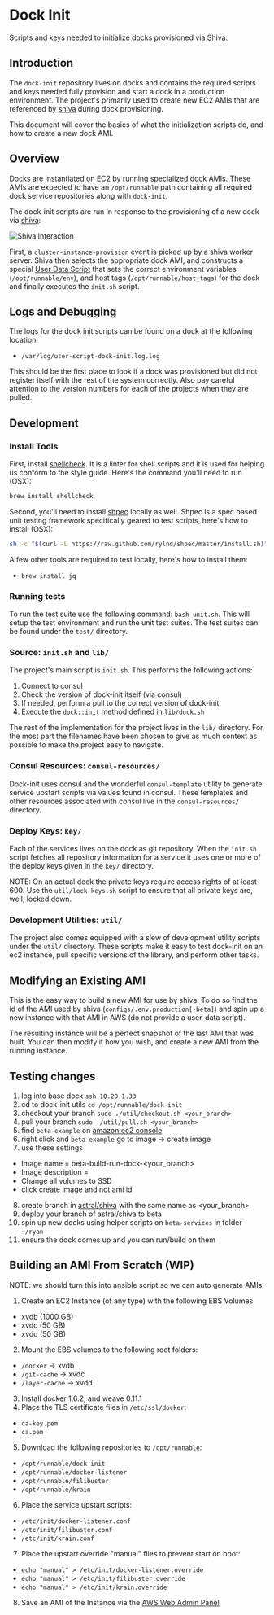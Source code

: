 # Dock Init
Scripts and keys needed to initialize docks provisioned via Shiva.

## Introduction
The `dock-init` repository lives on docks and contains the required scripts and
keys needed fully provision and start a dock in a production environment. The
project's primarily used to create new EC2 AMIs that are referenced by
[shiva](https://github.com/CodeNow/astral) during dock provisioning.

This document will cover the basics of what the initialization scripts do, and
how to create a new dock AMI.

## Overview
Docks are instantiated on EC2 by running specialized dock AMIs. These AMIs are
expected to have an `/opt/runnable` path containing all required dock service
repositories along with `dock-init`.

The dock-init scripts are run in response to the provisioning of a new dock via
[shiva](https://github.com/CodeNow/astral):

![Shiva Interaction](https://docs.google.com/drawings/d/1bpHidufswuNd7cNkHvm9jIUs-o9P9XWmag5meeRaMkg/pub?w=708&h=228)

First, a `cluster-instance-provision` event is picked up by a shiva worker
server. Shiva then selects the appropriate dock AMI, and constructs a special
[User Data Script](http://docs.aws.amazon.com/AWSEC2/latest/UserGuide/ec2-instance-metadata.html)
that sets the correct environment variables (`/opt/runnable/env`), and host tags
(`/opt/runnable/host_tags`) for the dock and finally executes the `init.sh` script.

## Logs and Debugging
The logs for the dock init scripts can be found on a dock at the following location:

* `/var/log/user-script-dock-init.log.log`

This should be the first place to look if a dock was provisioned but did not
register itself with the rest of the system correctly. Also pay careful attention
to the version numbers for each of the projects when they are pulled.

## Development

### Install Tools
First, install [shellcheck](https://github.com/koalaman/shellcheck). It is a linter
for shell scripts and it is used for helping us conform to the style guide. Here's
the command you'll need to run (OSX):

```sh
brew install shellcheck
```

Second, you'll need to install [shpec](https://github.com/rylnd/shpec) locally
as well. Shpec is a spec based unit testing framework specifically geared to
test scripts, here's how to install (OSX):

```sh
sh -c "$(curl -L https://raw.github.com/rylnd/shpec/master/install.sh)"
```

A few other tools are required to test locally, here's how to install them:

- `brew install jq`

### Running tests
To run the test suite use the following command: `bash unit.sh`. This will setup
the test environment and run the unit test suites. The test suites can be found
under the `test/` directory.

### Source: `init.sh` and `lib/`

The project's main script is `init.sh`. This performs the following actions:

1. Connect to consul
2. Check the version of dock-init itself (via consul)
3. If needed, perform a pull to the correct version of dock-init
4. Execute the `dock::init` method defined in `lib/dock.sh`

The rest of the implementation for the project lives in the `lib/` directory.
For the most part the filenames have been chosen to give as much context as
possible to make the project easy to navigate.

### Consul Resources: `consul-resources/`
Dock-init uses consul and the wonderful `consul-template` utility to generate
service upstart scripts via values found in consul. These templates and other
resources associated with consul live in the `consul-resources/` directory.

### Deploy Keys: `key/`
Each of the services lives on the dock as git repository. When the `init.sh`
script fetches all repository information for a service it uses one or more
of the deploy keys given in the `key/` directory.

NOTE: On an actual dock the private keys require access rights of at least 600.
Use the `util/lock-keys.sh` script to ensure that all private keys are, well,
locked down.

### Development Utilities: `util/`
The project also comes equipped with a slew of development utility scripts under
the `util/` directory. These scripts make it easy to test dock-init on an ec2
instance, pull specific versions of the library, and perform other tasks.


## Modifying an Existing AMI
This is the easy way to build a new AMI for use by shiva. To do so find the
id of the AMI used by shiva (`configs/.env.production[-beta]`) and spin up a
new instance with that AMI in AWS (do not provide a user-data script).

The resulting instance will be a perfect snapshot of the last AMI that was built.
You can then modify it how you wish, and create a new AMI from the running instance.

## Testing changes
1. log into base dock ``` ssh 10.20.1.33 ```
2. cd to dock-init utils ``` cd /opt/runnable/dock-init ```
3. checkout your branch ``` sudo ./util/checkout.sh <your_branch> ```
4. pull your branch ``` sudo ./util/pull.sh <your_branch> ```
5. find `beta-example` on [amazon ec2 console](https://us-west-2.console.aws.amazon.com/ec2/v2/home?region=us-west-2#Instances:search=beta-example;sort=desc:role)
6. right click and `beta-example` go to image -> create image
7. use these settings
  * Image name = beta-build-run-dock-<your_branch>
  * Image description = <something useful>
  * Change all volumes to SSD
  * click create image and not ami id
8. create branch in [astral/shiva](https://github.com/CodeNow/astral) with the same name as <your_branch>
9. deploy your branch of astral/shiva to beta
10. spin up new docks using helper scripts on `beta-services` in folder `~/ryan`
11. ensure the dock comes up and you can run/build on them

## Building an AMI From Scratch (WIP)
NOTE: we should turn this into ansible script so we can auto generate AMIs.

1. Create an EC2 Instance (of any type) with the following EBS Volumes
  * xvdb (1000 GB)
  * xvdc (50 GB)
  * xvdd (50 GB)
2. Mount the EBS volumes to the following root folders:
  * `/docker` -> xvdb
  * `/git-cache` -> xvdc
  * `/layer-cache` -> xvdd
3. Install docker 1.6.2, and weave 0.11.1
4. Place the TLS certificate files in `/etc/ssl/docker`:
  * `ca-key.pem`
  * `ca.pem`
5. Download the following repositories to `/opt/runnable`:
  * `/opt/runnable/dock-init`
  * `/opt/runnable/docker-listener`
  * `/opt/runnable/filibuster`
  * `/opt/runnable/krain`
6. Place the service upstart scripts:
  * `/etc/init/docker-listener.conf`
  * `/etc/init/filibuster.conf`
  * `/etc/init/krain.conf`
7. Place the upstart override "manual" files to prevent start on boot:
  * `echo "manual" > /etc/init/docker-listener.override`
  * `echo "manual" > /etc/init/filibuster.override`
  * `echo "manual" > /etc/init/krain.override`
8. Save an AMI of the Instance via the [AWS Web Admin Panel](http://docs.aws.amazon.com/AWSEC2/latest/UserGuide/AMIs.html)
